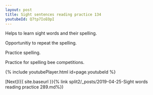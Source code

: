 ```yaml
---
layout: post
title: Sight sentences reading practice 134
youtubeId: Q7tp7IoEOpI
---
```

 
 
Helps to learn sight words and their spelling.

Opportunitiy to repeat the spelling. 

Practice spelling. 
 
Practice for spelling bee competitions. 
 
{% include youtubePlayer.html id=page.youtubeId %}
 
 

[Next]({{ site.baseurl }}{% link  split2/_posts/2019-04-25-Sight words reading practice 289.md%})
 
